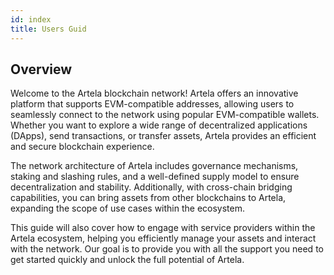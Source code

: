 ```yaml
---
id: index
title: Users Guid
---
```


## Overview

Welcome to the Artela blockchain network! Artela offers an innovative platform that supports EVM-compatible addresses, allowing users to seamlessly connect to the network using popular EVM-compatible wallets. Whether you want to explore a wide range of decentralized applications (DApps), send transactions, or transfer assets, Artela provides an efficient and secure blockchain experience.

The network architecture of Artela includes governance mechanisms, staking and slashing rules, and a well-defined supply model to ensure decentralization and stability. Additionally, with cross-chain bridging capabilities, you can bring assets from other blockchains to Artela, expanding the scope of use cases within the ecosystem.

This guide will also cover how to engage with service providers within the Artela ecosystem, helping you efficiently manage your assets and interact with the network. Our goal is to provide you with all the support you need to get started quickly and unlock the full potential of Artela.